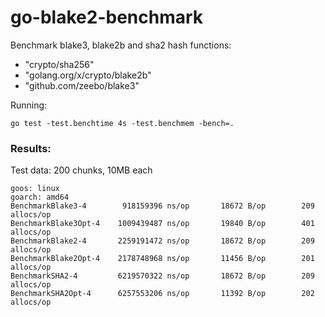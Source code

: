 # go-blake2-benchmark


Benchmark blake3, blake2b and sha2 hash functions:
+ "crypto/sha256"
+ "golang.org/x/crypto/blake2b"
+ "github.com/zeebo/blake3"


Running:
```
go test -test.benchtime 4s -test.benchmem -bench=.
```

### Results:

Test data:
200 chunks, 10MB each

```
goos: linux
goarch: amd64
BenchmarkBlake3-4        918159396 ns/op	   18672 B/op	     209 allocs/op
BenchmarkBlake3Opt-4    1009439487 ns/op	   19840 B/op	     401 allocs/op
BenchmarkBlake2-4       2259191472 ns/op	   18672 B/op	     209 allocs/op
BenchmarkBlake2Opt-4    2178748968 ns/op	   11456 B/op	     201 allocs/op
BenchmarkSHA2-4         6219570322 ns/op	   18672 B/op	     209 allocs/op
BenchmarkSHA2Opt-4      6257553206 ns/op	   11392 B/op	     202 allocs/op
```
